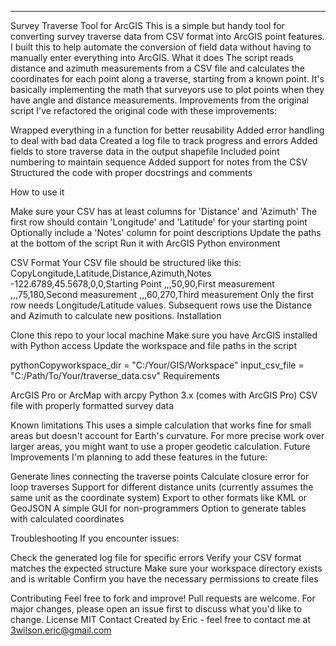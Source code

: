 
-----------
Survey Traverse Tool for ArcGIS
This is a simple but handy tool for converting survey traverse data from CSV format into ArcGIS point features. I built this to help automate the conversion of field data without having to manually enter everything into ArcGIS.
What it does
The script reads distance and azimuth measurements from a CSV file and calculates the coordinates for each point along a traverse, starting from a known point. It's basically implementing the math that surveyors use to plot points when they have angle and distance measurements.
Improvements from the original script
I've refactored the original code with these improvements:

Wrapped everything in a function for better reusability
Added error handling to deal with bad data
Created a log file to track progress and errors
Added fields to store traverse data in the output shapefile
Included point numbering to maintain sequence
Added support for notes from the CSV
Structured the code with proper docstrings and comments

How to use it

Make sure your CSV has at least columns for 'Distance' and 'Azimuth'
The first row should contain 'Longitude' and 'Latitude' for your starting point
Optionally include a 'Notes' column for point descriptions
Update the paths at the bottom of the script
Run it with ArcGIS Python environment

CSV Format
Your CSV file should be structured like this:
CopyLongitude,Latitude,Distance,Azimuth,Notes
-122.6789,45.5678,0,0,Starting Point
,,,50,90,First measurement
,,,75,180,Second measurement
,,,60,270,Third measurement
Only the first row needs Longitude/Latitude values. Subsequent rows use the Distance and Azimuth to calculate new positions.
Installation

Clone this repo to your local machine
Make sure you have ArcGIS installed with Python access
Update the workspace and file paths in the script

pythonCopyworkspace_dir = "C:/Your/GIS/Workspace"
input_csv_file = "C:/Path/To/Your/traverse_data.csv"
Requirements

ArcGIS Pro or ArcMap with arcpy
Python 3.x (comes with ArcGIS Pro)
CSV file with properly formatted survey data

Known limitations
This uses a simple calculation that works fine for small areas but doesn't account for Earth's curvature. For more precise work over larger areas, you might want to use a proper geodetic calculation.
Future Improvements
I'm planning to add these features in the future:

Generate lines connecting the traverse points
Calculate closure error for loop traverses
Support for different distance units (currently assumes the same unit as the coordinate system)
Export to other formats like KML or GeoJSON
A simple GUI for non-programmers
Option to generate tables with calculated coordinates

Troubleshooting
If you encounter issues:

Check the generated log file for specific errors
Verify your CSV format matches the expected structure
Make sure your workspace directory exists and is writable
Confirm you have the necessary permissions to create files

Contributing
Feel free to fork and improve! Pull requests are welcome. For major changes, please open an issue first to discuss what you'd like to change.
License
MIT
Contact
Created by Eric - feel free to contact me at 3wilson.eric@gmail.com
